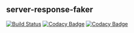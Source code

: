 ## server-response-faker

[![Build Status](https://travis-ci.org/andela-brotich/server-response-faker.svg?branch=develop)](https://travis-ci.org/andela-brotich/server-response-faker) [![Codacy Badge](https://api.codacy.com/project/badge/Grade/a2bc207f0a7a4a05a2bfd6584f93dd97)](https://www.codacy.com/app/brian-rotich/server-response-faker)
[![Codacy Badge](https://api.codacy.com/project/badge/Coverage/a2bc207f0a7a4a05a2bfd6584f93dd97)](https://www.codacy.com/app/brian-rotich/server-response-faker)
